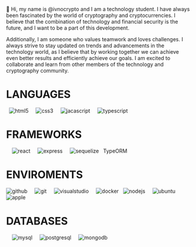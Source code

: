 👋 Hi, my name is @ivnocrypto and I am a technology student. I have always been fascinated by the world of cryptography and cryptocurrencies. I believe that the combination of technology and financial security is the future, and I want to be a part of this development.

Additionally, I am someone who values teamwork and loves challenges. I always strive to stay updated on trends and advancements in the technology world, as I believe that by working together we can achieve even better results and efficiently achieve our goals. I am excited to collaborate and learn from other members of the technology and cryptography community.
&nbsp;
&nbsp;
&nbsp;
# LANGUAGES
&nbsp;
![html5](https://icongr.am/devicon/html5-original-wordmark.svg?size=45&color=currentColor) 
&nbsp;
&nbsp;
![css3](https://icongr.am/devicon/css3-original-wordmark.svg?size=45&color=currentColor) 
&nbsp;
&nbsp;
![jacascript](https://icongr.am/devicon/javascript-original.svg?size=45&color=ffffff) 
&nbsp;
&nbsp;
![typescript](https://icongr.am/devicon/typescript-original.svg?size=45&color=ffffff)
&nbsp;
# FRAMEWORKS
&nbsp;
&nbsp;
![react](https://icongr.am/devicon/react-original-wordmark.svg?size=45&color=currentColor) 
&nbsp;
&nbsp;
![express](https://icongr.am/devicon/express-original-wordmark.svg?size=75&color=currentColor)
&nbsp;
&nbsp;
![sequelize](https://icongr.am/devicon/sequelize-original-wordmark.svg?size=75&color=currentColor) &nbsp; 
TypeORM

# ENVIROMENTS

![github](https://icongr.am/devicon/github-original-wordmark.svg?size=45&color=currentColor) 
&nbsp;
&nbsp;
![git](https://icongr.am/devicon/git-original-wordmark.svg?size=65&color=currentColor)
&nbsp;
&nbsp;
![visualstudio](https://icongr.am/simple/visualstudio.svg?size=45&color=currentColor&colored=false) 
&nbsp;
&nbsp;
![docker](https://icongr.am/devicon/docker-original-wordmark.svg?size=45&color=currentColor) 
&nbsp;
![nodejs](https://icongr.am/devicon/nodejs-original-wordmark.svg?size=75&color=currentColor) 
&nbsp;
&nbsp;
![ubuntu](https://icongr.am/devicon/ubuntu-plain-wordmark.svg?size=45&color=currentColor) 
&nbsp;
&nbsp;
![apple](https://icongr.am/devicon/apple-original.svg?size=45&color=currentColor) 
&nbsp;
&nbsp;
&nbsp;
&nbsp;
# DATABASES
&nbsp;
&nbsp;
![mysql](https://icongr.am/devicon/mysql-original-wordmark.svg?size=55&color=currentColor) 
&nbsp;
&nbsp; 
![postgresql](https://icongr.am/devicon/postgresql-original-wordmark.svg?size=50&color=ffffff) 
&nbsp;
&nbsp; 
![mongodb](https://icongr.am/devicon/mongodb-original-wordmark.svg?size=50&color=ffffff) 
&nbsp;
&nbsp; 



